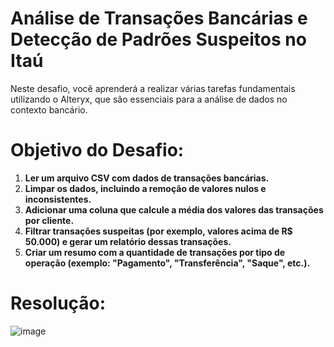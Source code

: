 # Análise de Transações Bancárias e Detecção de Padrões Suspeitos no Itaú

Neste desafio, você aprenderá a realizar várias tarefas fundamentais utilizando o Alteryx, que são essenciais para a análise de dados no contexto bancário.

# **Objetivo do Desafio:**

1. **Ler um arquivo CSV com dados de transações bancárias.**
2. **Limpar os dados, incluindo a remoção de valores nulos e inconsistentes.**
3. **Adicionar uma coluna que calcule a média dos valores das transações por cliente.**
4. **Filtrar transações suspeitas (por exemplo, valores acima de R$ 50.000) e gerar um relatório dessas transações.**
5. **Criar um resumo com a quantidade de transações por tipo de operação (exemplo: "Pagamento", "Transferência", "Saque", etc.).**

# Resolução:

![image](https://github.com/user-attachments/assets/30c214b0-31f4-4d82-b27a-8df25a6d9a22)
